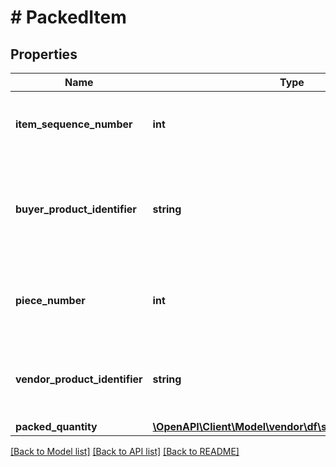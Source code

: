 # # PackedItem

## Properties

Name | Type | Description | Notes
------------ | ------------- | ------------- | -------------
**item_sequence_number** | **int** | Item Sequence Number for the item. This must be the same value as sent in the order for a given item. |
**buyer_product_identifier** | **string** | Buyer&#39;s Standard Identification Number (ASIN) of an item. Either buyerProductIdentifier or vendorProductIdentifier is required. | [optional]
**piece_number** | **int** | The piece number of the item in this container. This is required when the item is split across different containers. | [optional]
**vendor_product_identifier** | **string** | The vendor selected product identification of the item. Should be the same as was sent in the Purchase Order, like SKU Number. | [optional]
**packed_quantity** | [**\OpenAPI\Client\Model\vendor\df\shipping\ItemQuantity**](ItemQuantity.md) |  |

[[Back to Model list]](../../README.md#models) [[Back to API list]](../../README.md#endpoints) [[Back to README]](../../README.md)
